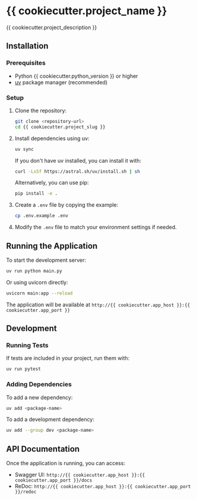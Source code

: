 # {{ cookiecutter.project_name }}

{{ cookiecutter.project_description }}

## Installation

### Prerequisites

- Python {{ cookiecutter.python_version }} or higher
- [uv](https://docs.astral.sh/uv/) package manager (recommended)

### Setup

1. Clone the repository:
   ```bash
   git clone <repository-url>
   cd {{ cookiecutter.project_slug }}
   ```

2. Install dependencies using uv:
   ```bash
   uv sync
   ```

   If you don't have uv installed, you can install it with:
   ```bash
   curl -LsSf https://astral.sh/uv/install.sh | sh
   ```

   Alternatively, you can use pip:
   ```bash
   pip install -e .
   ```

3. Create a `.env` file by copying the example:
   ```bash
   cp .env.example .env
   ```

4. Modify the `.env` file to match your environment settings if needed.

## Running the Application

To start the development server:
```bash
uv run python main.py
```

Or using uvicorn directly:
```bash
uvicorn main:app --reload
```

The application will be available at `http://{{ cookiecutter.app_host }}:{{ cookiecutter.app_port }}`

## Development

### Running Tests

If tests are included in your project, run them with:
```bash
uv run pytest
```

### Adding Dependencies

To add a new dependency:
```bash
uv add <package-name>
```

To add a development dependency:
```bash
uv add --group dev <package-name>
```

## API Documentation

Once the application is running, you can access:
- Swagger UI: `http://{{ cookiecutter.app_host }}:{{ cookiecutter.app_port }}/docs`
- ReDoc: `http://{{ cookiecutter.app_host }}:{{ cookiecutter.app_port }}/redoc`
